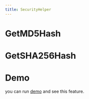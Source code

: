 ```yaml
---
title: SecurityHelper
---
```


# GetMD5Hash

# GetSHA256Hash

# Demo
you can run [demo](https://github.com/WinUICommunity/WinUICommunity) and see this feature.
